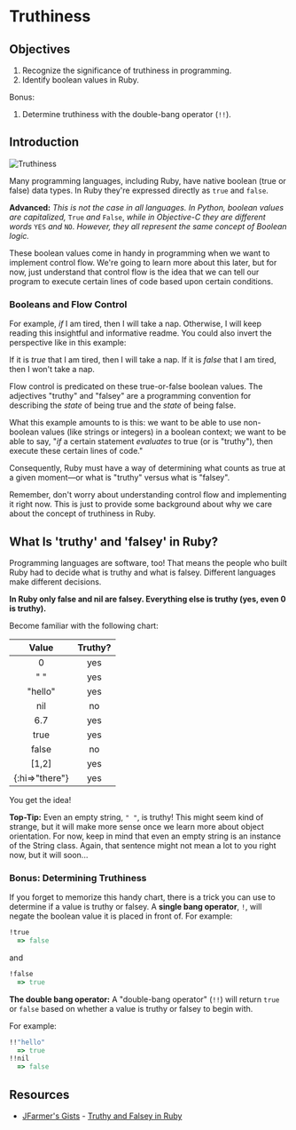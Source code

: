 # Truthiness

## Objectives

1. Recognize the significance of truthiness in programming. 
2. Identify boolean values in Ruby.

Bonus:

1. Determine truthiness with the double-bang operator (`!!`).

## Introduction

![Truthiness](http://upload.wikimedia.org/wikipedia/en/thumb/8/85/Truthiness.png/300px-Truthiness.png)

Many programming languages, including Ruby, have native boolean (true or false) data types. In Ruby they're expressed directly as `true` and `false`.

**Advanced:** *This is not the case in all languages. In Python, boolean values are capitalized,* `True` *and* `False`, *while in Objective-C they are different words* `YES` *and* `NO`. *However, they all represent the same concept of Boolean logic.*

These boolean values come in handy in programming when we want to implement control flow. We're going to learn more about this later, but for now, just understand that control flow is the idea that we can tell our program to execute certain lines of code based upon certain conditions.

### Booleans and Flow Control

For example, *if* I am tired, then I will take a nap. Otherwise, I will keep reading this insightful and informative readme. You could also invert the perspective like in this example: 

If it is *true* that I am tired, then I will take a nap. If it is *false* that I am tired, then I won't take a nap. 

Flow control is predicated on these true-or-false boolean values. The adjectives "truthy" and "falsey" are a programming convention for describing the *state* of being true and the *state* of being false.

What this example amounts to is this: we want to be able to use non-boolean values (like strings or integers) in a boolean context; we want to be able to say, "*if* a certain statement *evaluates* to true (or is "truthy"), then execute these certain lines of code."

Consequently, Ruby must have a way of determining what counts as true at a given moment—or what is "truthy" versus what is "falsey". 

Remember, don't worry about understanding control flow and implementing it right now. This is just to provide some background about why we care about the concept of truthiness in Ruby. 

## What Is 'truthy' and 'falsey' in Ruby?

Programming languages are software, too! That means the people who built Ruby had to decide what is truthy and what is falsey. Different languages make different decisions.

**In Ruby only false and nil are falsey. Everything else is truthy (yes, even 0 is truthy).** 

Become familiar with the following chart:

| Value        | Truthy? |
|:------------:|:-------:|
|0             | yes     |
| " "          | yes
|"hello"       | yes     |
|nil           | no      |
|6.7           | yes     |
|true          | yes     |
|false         | no      |
|[1,2]         | yes     |
|{:hi=>"there"}| yes     |

You get the idea!

**Top-Tip:** Even an empty string, `" "`, is truthy! This might seem kind of strange, but it will make more sense once we learn more about object orientation. For now, keep in mind that even an empty string is an instance of the String class. Again, that sentence might not mean a lot to you right now, but it will soon...

### Bonus: Determining Truthiness

If you forget to memorize this handy chart, there is a trick you can use to determine if a value is truthy or falsey. 
A **single bang operator**, `!`, will negate the boolean value it is placed in front of. For example: 

```ruby
!true 
  => false
```

and 

```ruby
!false
  => true
```

**The double bang operator:** A "double-bang operator" (`!!`) will return `true` or `false` based on whether a value is truthy or falsey to begin with. 

For example: 

```ruby 
!!"hello"
  => true
!!nil
  => false
```

## Resources
* [JFarmer's Gists](https://gist.github.com/jfarmer/) - [Truthy and Falsey in Ruby](https://gist.github.com/jfarmer/2647362)

